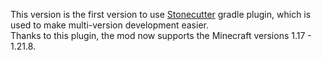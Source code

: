 This version is the first version to use [Stonecutter](https://stonecutter.kikugie.dev/) gradle plugin, which is used to make multi-version development easier.\
Thanks to this plugin, the mod now supports the Minecraft versions 1.17 - 1.21.8.